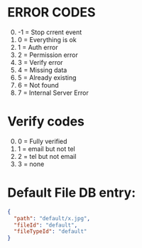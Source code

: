 # ERROR CODES

0. -1 = Stop crrent event
1. 0 = Everything is ok
2. 1 = Auth error
3. 2 = Permission error
4. 3 = Verify error
5. 4 = Missing data
6. 5 = Already existing
7. 6 = Not found
8. 7 = Internal Server Error

# Verify codes

0. 0 = Fully verified
1. 1 = email but not tel
2. 2 = tel but not email
3. 3 = none

# Default File DB entry:

```json
{
  "path": "default/x.jpg",
  "fileId": "default",
  "fileTypeId": "default"
}
```
